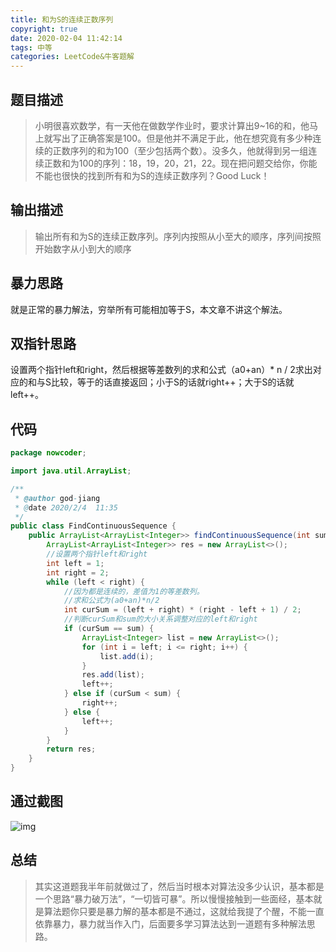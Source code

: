 ```yaml
---
title: 和为S的连续正数序列
copyright: true
date: 2020-02-04 11:42:14
tags: 中等
categories: LeetCode&牛客题解
---
```


## 题目描述

> 小明很喜欢数学，有一天他在做数学作业时，要求计算出9~16的和，他马上就写出了正确答案是100。但是他并不满足于此，他在想究竟有多少种连续的正数序列的和为100（至少包括两个数）。没多久，他就得到另一组连续正数和为100的序列：18，19，20，21，22。现在把问题交给你，你能不能也很快的找到所有和为S的连续正数序列？Good Luck！

<!--more-->

## 输出描述

> 输出所有和为S的连续正数序列。序列内按照从小至大的顺序，序列间按照开始数字从小到大的顺序

## 暴力思路

就是正常的暴力解法，穷举所有可能相加等于S，本文章不讲这个解法。

## 双指针思路

设置两个指针left和right，然后根据等差数列的求和公式（a0+an）* n / 2求出对应的和与S比较，等于的话直接返回；小于S的话就right++；大于S的话就left++。

## 代码

```java
package nowcoder;

import java.util.ArrayList;

/**
 * @author god-jiang
 * @date 2020/2/4  11:35
 */
public class FindContinuousSequence {
    public ArrayList<ArrayList<Integer>> findContinuousSequence(int sum) {
        ArrayList<ArrayList<Integer>> res = new ArrayList<>();
        //设置两个指针left和right
        int left = 1;
        int right = 2;
        while (left < right) {
            //因为都是连续的，差值为1的等差数列。
            //求和公式为(a0+an)*n/2
            int curSum = (left + right) * (right - left + 1) / 2;
            //判断curSum和sum的大小关系调整对应的left和right
            if (curSum == sum) {
                ArrayList<Integer> list = new ArrayList<>();
                for (int i = left; i <= right; i++) {
                    list.add(i);
                }
                res.add(list);
                left++;
            } else if (curSum < sum) {
                right++;
            } else {
                left++;
            }
        }
        return res;
    }
}
```

## 通过截图

![img](https://pic4.zhimg.com/80/v2-a97efb8af8961a1eae45f96044881e87_hd.jpg)

## 总结

> 其实这道题我半年前就做过了，然后当时根本对算法没多少认识，基本都是一个思路“暴力破万法”，“一切皆可暴”。所以慢慢接触到一些面经，基本就是算法题你只要是暴力解的基本都是不通过，这就给我提了个醒，不能一直依靠暴力，暴力就当作入门，后面要多学习算法达到一道题有多种解法思路。